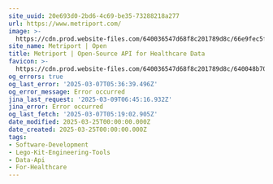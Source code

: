 ```yaml
---
site_uuid: 20e693d0-2bd6-4c69-be35-73288218a277
url: https://www.metriport.com/
image: >-
  https://cdn.prod.website-files.com/640036547d68f8c201789d8c/66e9fec5ff00b3f180f9e116_2024WebsiteOG.png
site_name: Metriport | Open
title: Metriport | Open-Source API for Healthcare Data
favicon: >-
  https://cdn.prod.website-files.com/640036547d68f8c201789d8c/640048b70539cf55188c2d93_JustLogo%2032.png
og_errors: true
og_last_error: '2025-03-07T05:36:39.496Z'
og_error_message: Error occurred
jina_last_request: '2025-03-09T06:45:16.932Z'
jina_error: Error occurred
og_last_fetch: '2025-03-07T05:19:02.905Z'
date_modified: 2025-03-25T00:00:00.000Z
date_created: 2025-03-25T00:00:00.000Z
tags:
- Software-Development
- Lego-Kit-Engineering-Tools
- Data-Api
- For-Healthcare
---
```









